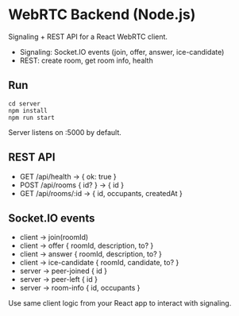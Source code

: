 # WebRTC Backend (Node.js)

Signaling + REST API for a React WebRTC client.

- Signaling: Socket.IO events (join, offer, answer, ice-candidate)
- REST: create room, get room info, health

## Run

```
cd server
npm install
npm run start
```

Server listens on :5000 by default.

## REST API

- GET /api/health → { ok: true }
- POST /api/rooms { id? } → { id }
- GET /api/rooms/:id → { id, occupants, createdAt }

## Socket.IO events

- client → join(roomId)
- client → offer { roomId, description, to? }
- client → answer { roomId, description, to? }
- client → ice-candidate { roomId, candidate, to? }
- server → peer-joined { id }
- server → peer-left { id }
- server → room-info { id, occupants }

Use same client logic from your React app to interact with signaling.
